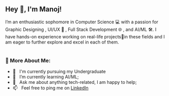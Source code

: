 ## Hey 👋, I'm Manoj!


I’m an enthusiastic sophomore in Computer Science 💻 with a passion for Graphic Designing , UI/UX 🎨 , Full Stack Development 🌐 , and AI/ML 🛠️. I have hands-on experience working on real-life projects🤖in these fields and I am eager to further explore and excel in each of them. 
<br/>
<br/>


### 🧐 More About Me:

- 🔭 &nbsp; I'm currently pursuing my Undergraduate 
- 🌱 &nbsp; I’m currently learning AI/ML; 
- 💬 &nbsp; Ask me about anything tech-related, I am happy to help;
- 📫 &nbsp; Feel free to ping me on [LinkedIn](https://www.linkedin.com/in/manoj-s-v-279837221/)


